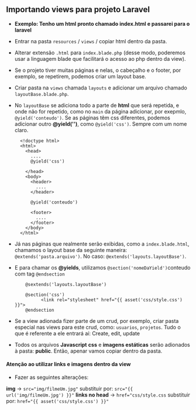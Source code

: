 ## Importando views para projeto Laravel
- **Exemplo: Tenho um html pronto chamado index.html e passarei para o laravel**

- Entrar na pasta `resources` / `views` / copiar html dentro da pasta.
- Alterar extensão `.html` para `index.blade.php` (desse modo, poderemos usar a linguagem blade que facilitará o acesso ao php dentro da view).
- Se o projeto tiver muitas páginas e nelas, o cabeçalho e o footer, por exemplo, se repetirem, podemos criar um layout base. 
- Criar pasta na `views` chamada `layouts` e adicionar um arquivo chamado `layoutBase.blade.php`. 
- No `layoutBase` se adiciona todo a parte de **html** que será repetida, e onde não for repetido, como no `main` da página adicionar, por exepmlo, `@yield('conteudo')`.
Se as páginas têm css diferentes, podemos adicionar outro **@yield('')**, como `@yield('css')`. Sempre com um nome claro.
 
        <!doctype html>
        <html>
          <head>
            ....
            @yield('css')
            
          </head>
          <body>
            <header>
              ....
            </header>
            
            @yield('conteudo')
            
            <footer>
              ....
            </footer>
          </body>
        </html>
        
- Já nas páginas que realmente serão exibidas, como a `index.blade.html`, chamamos o layout base da seguinte maneira: `@extends('pasta.arquivo')`. 
No caso: `@extends('layouts.layoutBase')`.
- E para chamar os **@yields**, utilizamos `@section('nomeDaYield')`conteudo com tag `@endsection`

          @sextends('layouts.layoutBase')
          
          @section('css')
                <link rel="stylesheet" href="{{ asset('css/style.css') }}">
          @endsection


- Se a view adionada fizer parte de um crud, por exemplo, criar pasta especial nas views para este crud, como: `usuarios`, `projetos`. Tudo o que é referente a ele entrará aí:  Create, edit, update

- Todos os arquivos **Javascript** **css** e **imagens estáticas** serão adionados à pasta: **public**. Então, apenar vamos copiar dentro da pasta.


#### Atenção ao utilizar links e imagens dentro da view
- Fazer as seguintes alterações:

**img**  ->  `src="img/filmeUm.jpg"`  substituir por: `src="{{ url('img/filmeUm.jpg') }}"`
**links no head**  ->  `href="css/style.css` substituir por: `href="{{ asset('css/style.css') }}"`

